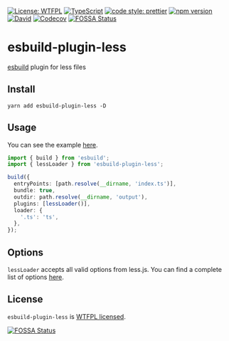 [![License: WTFPL](https://img.shields.io/badge/License-WTFPL-brightgreen.svg)](http://www.wtfpl.net/about/)
[![TypeScript](https://img.shields.io/badge/%3C%2F%3E-TypeScript-%230074c1.svg)](http://www.typescriptlang.org/)
[![code style: prettier](https://img.shields.io/badge/code_style-prettier-f8bc45.svg)](https://github.com/prettier/prettier)
[![npm version](https://badge.fury.io/js/esbuild-plugin-less.svg)](https://www.npmjs.com/package/esbuild-plugin-less)
[![David](https://img.shields.io/david/dev/iam-medvedev/esbuild-plugin-less)](https://david-dm.org/iam-medvedev/esbuild-plugin-less)
[![Codecov](https://img.shields.io/codecov/c/github/iam-medvedev/esbuild-plugin-less)](https://codecov.io/gh/iam-medvedev/esbuild-plugin-less)
[![FOSSA Status](https://app.fossa.com/api/projects/git%2Bgithub.com%2Fiam-medvedev%2Fesbuild-plugin-less.svg?type=shield)](https://app.fossa.com/projects/git%2Bgithub.com%2Fiam-medvedev%2Fesbuild-plugin-less?ref=badge_shield)

# esbuild-plugin-less

[esbuild](https://github.com/evanw/esbuild) plugin for less files

## Install

```
yarn add esbuild-plugin-less -D
```

## Usage

You can see the example [here](./example).

```ts
import { build } from 'esbuild';
import { lessLoader } from 'esbuild-plugin-less';

build({
  entryPoints: [path.resolve(__dirname, 'index.ts')],
  bundle: true,
  outdir: path.resolve(__dirname, 'output'),
  plugins: [lessLoader()],
  loader: {
    '.ts': 'ts',
  },
});
```

## Options

`lessLoader` accepts all valid options from less.js. You can find a complete list of options [here](http://lesscss.org/usage/#less-options).

## License

`esbuild-plugin-less` is [WTFPL licensed](./LICENSE).

[![FOSSA Status](https://app.fossa.com/api/projects/git%2Bgithub.com%2Fiam-medvedev%2Fesbuild-plugin-less.svg?type=large)](https://app.fossa.com/projects/git%2Bgithub.com%2Fiam-medvedev%2Fesbuild-plugin-less?ref=badge_large)
